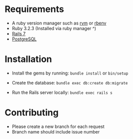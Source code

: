 # Requirements

* A ruby version manager such as [rvm](https://rvm.io/rvm/install) or [rbenv](https://formulae.brew.sh/formula/rbenv)
* Ruby 3.2.3 (Installed via ruby manager ^)
* [Rails 7](https://guides.rubyonrails.org/)
* [PostgreSQL](https://www.postgresql.org/)

# Installation

* Install the gems by running: `bundle install` or `bin/setup`

* Create the database: `bundle exec db:create db:migrate`

* Run the Rails server locally: `bundle exec rails s`

# Contributing

* Please create a new branch for each request
* Branch name should include issue number

